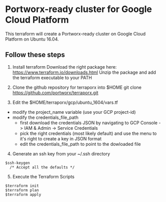 # Portworx-ready cluster for Google Cloud Platform

This terraform will create a Portworx-ready cluster on Google Cloud Platform on Ubuntu 16.04.

## Follow these steps
1) Install terraform
  Download the right package here: https://www.terraform.io/downloads.html
  Unzip the package and add the terraform executable to your PATH
2) Clone the github repository for terraporx into $HOME
  git clone https://github.com/portworx/terraporx.git

3) Edit the $HOME/terraporx/gcp/ubuntu_1604/vars.tf 

 * modify the project_name variable (use your GCP project-id) 
 * modify the credentials_file_path
   * first download the credentials JSON by navigating to GCP Console -> IAM & Admin -> Service Credentials  
   * pick the right credentials (most likely default) and use the menu to it's right to create a key in JSON format
   * edit the credentials_file_path to point to the dowloaded file

4) Generate an ssh key from your ~/.ssh directory
  ```shell
  $ssh-keygen 
    /* Accept all the defaults */
  ```
5) Execute the Terraform Scripts 
  ```shell
  $terraform init
  $terraform plan
  $terraform apply
  ```
